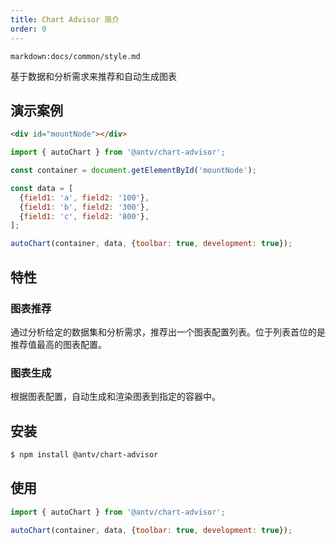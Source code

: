 ```yaml
---
title: Chart Advisor 简介
order: 0
---
```


`markdown:docs/common/style.md`

<div class="doc-md">

基于数据和分析需求来推荐和自动生成图表

</div>

## 演示案例

```html
<div id="mountNode"></div>
```

```js
import { autoChart } from '@antv/chart-advisor';

const container = document.getElementById('mountNode');

const data = [
  {field1: 'a', field2: '100'},
  {field1: 'b', field2: '300'},
  {field1: 'c', field2: '800'},
];

autoChart(container, data, {toolbar: true, development: true});
```

## 特性

### 图表推荐

通过分析给定的数据集和分析需求，推荐出一个图表配置列表。位于列表首位的是推荐值最高的图表配置。

### 图表生成

根据图表配置，自动生成和渲染图表到指定的容器中。

## 安装

```bash
$ npm install @antv/chart-advisor
```

## 使用

```js
import { autoChart } from '@antv/chart-advisor';

autoChart(container, data, {toolbar: true, development: true});
```

</div>
